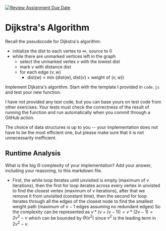 [![Review Assignment Due Date](https://classroom.github.com/assets/deadline-readme-button-24ddc0f5d75046c5622901739e7c5dd533143b0c8e959d652212380cedb1ea36.svg)](https://classroom.github.com/a/2Wy-Iis-)
# Dijkstra's Algorithm

Recall the pseudocode for Dijkstra's algorithm:
- initialize the dist to each vertex to $\infty$, source to 0
- while there are unmarked vertices left in the graph
    - select the unmarked vertex $v$ with the lowest dist
    - mark $v$ with distance dist
    - for each edge $(v,w)$
        - dist($w$) = min $\left(\textrm{dist}(w), \textrm{dist}(v) + \textrm{weight of }(v, w)\right)$

Implement Dijkstra's algorithm. Start with the template I provided in `code.js`
and test your new function.

I have not provided any test code, but you can base yours on test code from
other exercises. Your tests must check the correctness of the result of running
the function and run automatically when you commit through a GitHub action.

The choice of data structures is up to you -- your implementation does not have
to be the most efficient one, but please make sure that it is not unnecessarily
inefficient.

## Runtime Analysis

What is the big $\Theta$ complexity of your implementation? Add your
answer, including your reasoning, to this markdown file.

- First, the while loop iterates until unvisited is empty (maximum of $v$ iterations), then the first for loop iterates across every vertex in unvisted to find the closest vertex (maximum of $v$ iterations), after that we remove it from unvisited (constant time), then the second for loop iterates through all the edges of the closest node to find the smallest weight path (maximum of $v-1$ edges assuming no redundant edges) So the complexity can be represented as $v * (v + (v - 1)) = v * (2v - 1) = 2v^2 - v$ which can be bounded by $\Theta(v^2)$ since $v^2$ is the leading term in $2v^2 - v.$